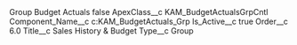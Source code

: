 <?xml version="1.0" encoding="UTF-8"?>
<CustomMetadata xmlns="http://soap.sforce.com/2006/04/metadata" xmlns:xsi="http://www.w3.org/2001/XMLSchema-instance" xmlns:xsd="http://www.w3.org/2001/XMLSchema">
    <label>Group Budget Actuals</label>
    <protected>false</protected>
    <values>
        <field>ApexClass__c</field>
        <value xsi:type="xsd:string">KAM_BudgetActualsGrpCntl</value>
    </values>
    <values>
        <field>Component_Name__c</field>
        <value xsi:type="xsd:string">c:KAM_BudgetActuals_Grp</value>
    </values>
    <values>
        <field>Is_Active__c</field>
        <value xsi:type="xsd:boolean">true</value>
    </values>
    <values>
        <field>Order__c</field>
        <value xsi:type="xsd:double">6.0</value>
    </values>
    <values>
        <field>Title__c</field>
        <value xsi:type="xsd:string">Sales History &amp; Budget</value>
    </values>
    <values>
        <field>Type__c</field>
        <value xsi:type="xsd:string">Group</value>
    </values>
</CustomMetadata>
